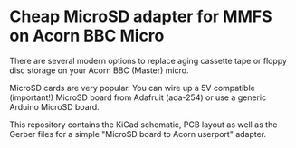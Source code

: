 Cheap MicroSD adapter for MMFS on Acorn BBC Micro
=================================================

There are several modern options to replace aging cassette tape or floppy
disc storage on your Acorn BBC (Master) micro.

MicroSD cards are very popular. You can wire up a 5V compatible
(important!) MicroSD board from Adafruit (ada-254) or use a generic
Arduino MicroSD board.

This repository contains the KiCad schematic, PCB layout as well as the
Gerber files for a simple "MicroSD board to Acorn userport" adapter.

